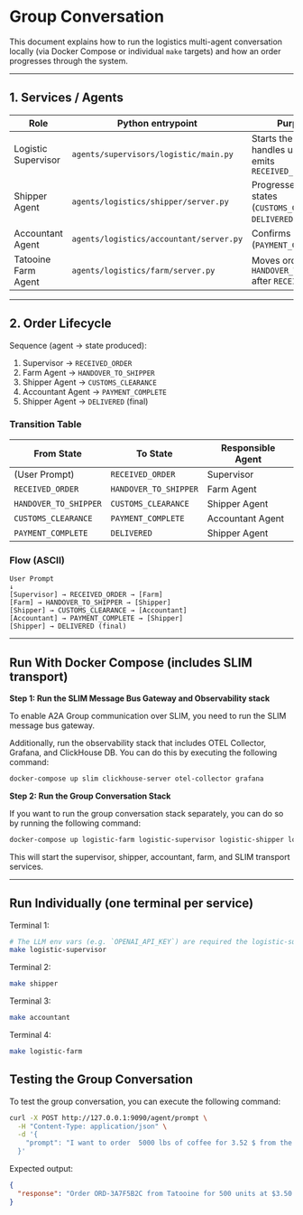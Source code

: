 # Group Conversation

This document explains how to run the logistics multi-agent conversation locally (via Docker Compose or individual `make` targets) and how an order progresses through the system.

---

## 1. Services / Agents

| Role                | Python entrypoint                              | Purpose                                                             |
|---------------------|-----------------------------------------------|---------------------------------------------------------------------|
| Logistic Supervisor | `agents/supervisors/logistic/main.py`         | Starts the workflow, handles user input, emits `RECEIVED_ORDER`     |
| Shipper Agent       | `agents/logistics/shipper/server.py`          | Progresses shipping states (`CUSTOMS_CLEARANCE`, `DELIVERED`)        |
| Accountant Agent    | `agents/logistics/accountant/server.py`       | Confirms payment (`PAYMENT_COMPLETE`)                                |
| Tatooine Farm Agent | `agents/logistics/farm/server.py`             | Moves order to `HANDOVER_TO_SHIPPER` after `RECEIVED_ORDER`          |

---

## 2. Order Lifecycle

Sequence (agent → state produced):

1. Supervisor → `RECEIVED_ORDER`  
2. Farm Agent → `HANDOVER_TO_SHIPPER`  
3. Shipper Agent → `CUSTOMS_CLEARANCE`  
4. Accountant Agent → `PAYMENT_COMPLETE`  
5. Shipper Agent → `DELIVERED` (final)  

### Transition Table

| From State        | To State              | Responsible Agent |
|-------------------|-----------------------|-------------------|
| (User Prompt)     | `RECEIVED_ORDER`      | Supervisor        |
| `RECEIVED_ORDER`  | `HANDOVER_TO_SHIPPER` | Farm Agent        |
| `HANDOVER_TO_SHIPPER` | `CUSTOMS_CLEARANCE` | Shipper Agent     |
| `CUSTOMS_CLEARANCE` | `PAYMENT_COMPLETE`   | Accountant Agent  |
| `PAYMENT_COMPLETE` | `DELIVERED`          | Shipper Agent     |

### Flow (ASCII)

```
User Prompt
↓
[Supervisor] → RECEIVED_ORDER → [Farm]
[Farm] → HANDOVER_TO_SHIPPER → [Shipper]
[Shipper] → CUSTOMS_CLEARANCE → [Accountant]
[Accountant] → PAYMENT_COMPLETE → [Shipper]
[Shipper] → DELIVERED (final)
```

---

## Run With Docker Compose (includes SLIM transport)

**Step 1: Run the SLIM Message Bus Gateway and Observability stack**

To enable A2A Group communication over SLIM, you need to run the SLIM message bus gateway.

Additionally, run the observability stack that includes OTEL Collector, Grafana, and ClickHouse DB. You can do this by executing the following command:

```sh
docker-compose up slim clickhouse-server otel-collector grafana
```

**Step 2: Run the Group Conversation Stack**

If you want to run the group conversation stack separately, you can do so by running the following command:

```sh
docker-compose up logistic-farm logistic-supervisor logistic-shipper logistic-accountant
```

This will start the supervisor, shipper, accountant, farm, and SLIM transport services.

---

## Run Individually (one terminal per service)
Terminal 1:
```sh
# The LLM env vars (e.g. `OPENAI_API_KEY`) are required the logistic-supervisor.
make logistic-supervisor
```
Terminal 2:
```sh
make shipper
```
Terminal 3:
```sh
make accountant
```
Terminal 4:
```sh
make logistic-farm
```

## Testing the Group Conversation

To test the group conversation, you can execute the following command:

```sh
curl -X POST http://127.0.0.1:9090/agent/prompt \
  -H "Content-Type: application/json" \
  -d '{
    "prompt": "I want to order  5000 lbs of coffee for 3.52 $ from the Tatooine farm."
  }'
```

Expected output:
```json
{
  "response": "Order ORD-3A7F5B2C from Tatooine for 500 units at $3.50 has been successfully delivered."
}
```

